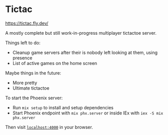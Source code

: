 # Tictac

https://tictac.fly.dev/

A mostly complete but still work-in-progress multiplayer tictactoe server.

Things left to do:

- Cleanup game servers after their is nobody left looking at them, using presence
- List of active games on the home screen

Maybe things in the future:

- More pretty
- Ultimate tictactoe

To start the Phoenix server:

- Run `mix setup` to install and setup dependencies
- Start Phoenix endpoint with `mix phx.server` or inside IEx with `iex -S mix phx.server`

Then visit [`localhost:4000`](http://localhost:4000) in your browser.
